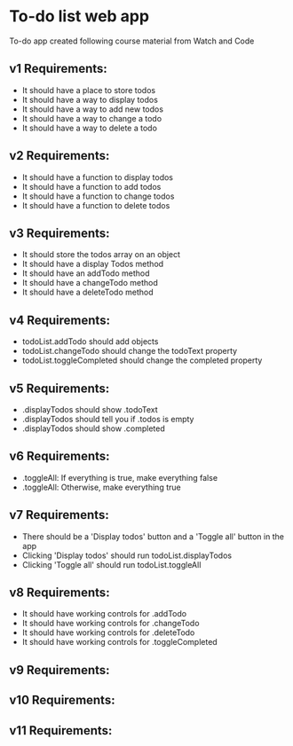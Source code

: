 # To-do list web app
To-do app created following course material from Watch and Code 

## v1 Requirements:
* It should have a place to store todos
* It should have a way to display todos
* It should have a way to add new todos
* It should have a way to change a todo
* It should have a way to delete a todo 

## v2 Requirements:
* It should have a function to display todos
* It should have a function to add todos
* It should have a function to change todos
* It should have a function to delete todos

## v3 Requirements:
* It should store the todos array on an object
* It should have a display Todos method
* It should have an addTodo method
* It should have a changeTodo method
* It should have a deleteTodo method

## v4 Requirements:
* todoList.addTodo should add objects
* todoList.changeTodo should change the todoText property
* todoList.toggleCompleted should change the completed property

## v5 Requirements:
* .displayTodos should show .todoText
* .displayTodos should tell you if .todos is empty
* .displayTodos should show .completed

## v6 Requirements:
* .toggleAll: If everything is true, make everything false
* .toggleAll: Otherwise, make everything true

## v7 Requirements:
* There should be a 'Display todos' button and a 'Toggle all' button in the app
* Clicking 'Display todos' should run todoList.displayTodos
* Clicking 'Toggle all' should run todoList.toggleAll

## v8 Requirements:
* It should have working controls for .addTodo
* It should have working controls for .changeTodo
* It should have working controls for .deleteTodo
* It should have working controls for .toggleCompleted

## v9 Requirements:

## v10 Requirements:

## v11 Requirements:

